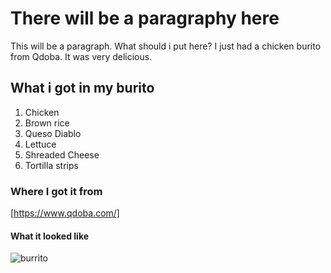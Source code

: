 # There will be a paragraphy here
  This will be a paragraph.
  What should i put here?
  I just had a chicken burito from Qdoba.
  It was very delicious. 
## What i got in my burito
1. Chicken 
2. Brown rice
3. Queso Diablo
4. Lettuce 
5. Shreaded Cheese 
6. Tortilla strips
### Where I got it from
[https://www.qdoba.com/]
#### What it looked like
![burrito](burrito.jpg)
